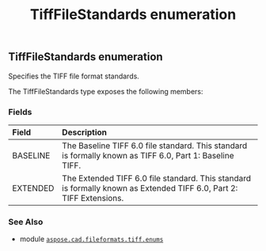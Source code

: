 ﻿---
title: TiffFileStandards enumeration
second_title: Aspose.CAD for Python via .NET API References
description: 
type: docs
weight: 70
url: /python-net/aspose.cad.fileformats.tiff.enums/tifffilestandards/
is_root: false
---

## TiffFileStandards enumeration

Specifies the TIFF file format standards.



The TiffFileStandards type exposes the following members:

### Fields
| Field | Description |
| :- | :- |
| BASELINE | The Baseline TIFF 6.0 file standard. This standard is formally known as TIFF 6.0, Part 1: Baseline TIFF. |
| EXTENDED | The Extended TIFF 6.0 file standard. This standard is formally known as Extended TIFF 6.0, Part 2: TIFF Extensions. |



### See Also
* module [`aspose.cad.fileformats.tiff.enums`](..)
